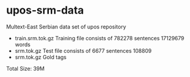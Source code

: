 upos-srm-data
=============

Multext-East Serbian data set of upos repository

- train.srm.tok.gz  Training file consists of 782278 sentences 17129679 words
- srm.tok.gz  Test file consists of 6677 sentences 108809
- srm.tok.gz  Gold tags

Total Size: 39M
